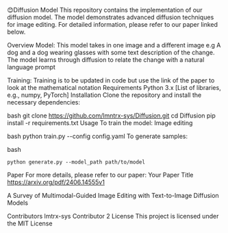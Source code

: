 😊Diffusion Model
This repository contains the implementation of our diffusion model. The model demonstrates advanced diffusion techniques for
image editing. For detailed information, please refer to our paper linked below.

Overview
Model: This model takes in one image and a different image e.g A dog and a dog wearing glasses with some text description of the change.
        The model learns through diffusion to relate the change with a natural language prompt 
        
Training: Training is to be updated in code but use the link of the paper to look at the mathematical notation
Requirements
Python 3.x
[List of libraries, e.g., numpy, PyTorch]
Installation
Clone the repository and install the necessary dependencies:

bash
    git clone https://github.com/lmntrx-sys/Diffusion.git
    cd Diffusion
    pip install -r requirements.txt
Usage
To train the model: Image editing 

bash
    python train.py --config config.yaml
    To generate samples:

bash

    python generate.py --model_path path/to/model
Paper
  For more details, please refer to our paper: Your Paper Title
  https://arxiv.org/pdf/2406.14555v1
  
  A Survey of Multimodal-Guided Image Editing
  with Text-to-Image Diffusion Models
  
Contributors
  lmtrx-sys
Contributor 2
License
This project is licensed under the MIT License 










